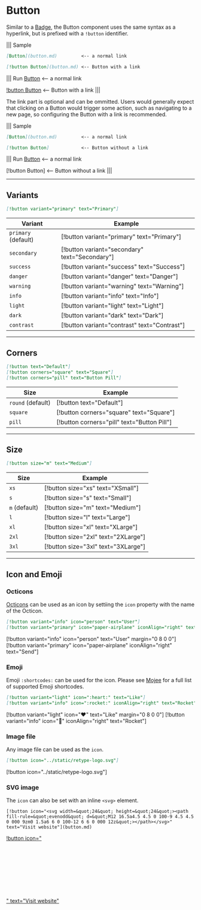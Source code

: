 # Button

Similar to a [Badge](badge.md), the Button component uses the same syntax as a hyperlink, but is prefixed with a `!button` identifier.

||| Sample
```md
[Button](button.md)         <-- a normal link

[!button Button](button.md) <-- Button with a link
```
||| Run
[Button](button.md)         <-- a normal link

[!button Button](button.md) <-- Button with a link
|||

The link part is optional and can be ommitted. Users would generally expect that clicking on a Button would trigger some action, such as navigating to a new page, so configuring the Button with a link is recommended.

||| Sample
```md
[Button](button.md)         <-- a normal link

[!button Button]            <-- Button without a link
```
||| Run
[Button](button.md)         <-- a normal link

[!button Button]            <-- Button without a link
|||

---

## Variants

```md
[!button variant="primary" text="Primary"]
```

| Variant | Example |
| --- | --- |
| `primary` (default) | [!button variant="primary" text="Primary"] |
| `secondary` | [!button variant="secondary" text="Secondary"] |
| `success` | [!button variant="success" text="Success"] |
| `danger` | [!button variant="danger" text="Danger"] |
| `warning` | [!button variant="warning" text="Warning"] |
| `info` | [!button variant="info" text="Info"] |
| `light` | [!button variant="light" text="Light"] |
| `dark` | [!button variant="dark" text="Dark"] |
| `contrast` | [!button variant="contrast" text="Contrast"] |

---

## Corners

```md
[!button text="Default"]
[!button corners="square" text="Square"]
[!button corners="pill" text="Button Pill"]
```

| Size | Example |
| --- | --- |
| `round` (default) | [!button text="Default"] |
| `square` | [!button corners="square" text="Square"] |
| `pill` | [!button corners="pill" text="Button Pill"] |

---

## Size

```md
[!button size="m" text="Medium"]
```

| Size | Example |
| --- | --- |
| `xs` | [!button size="xs" text="XSmall"] |
| `s` | [!button size="s" text="Small"] |
| `m` (default) | [!button size="m" text="Medium"] |
| `l` | [!button size="l" text="Large"] |
| `xl` | [!button size="xl" text="XLarge"] |
| `2xl` | [!button size="2xl" text="2XLarge"] |
| `3xl` | [!button size="3xl" text="3XLarge"] |

---

## Icon and Emoji

### Octicons

[Octicons](https://octicons-primer.vercel.app/octicons/) can be used as an icon by settiing the `icon` property with the name of the Octicon.

```md
[!button variant="info" icon="person" text="User"]
[!button variant="primary" icon="paper-airplane" iconAlign="right" text="Send"]
```

[!button variant="info" icon="person" text="User" margin="0 8 0 0"]
[!button variant="primary" icon="paper-airplane" iconAlign="right" text="Send"]

### Emoji

Emoji `:shortcodes:` can be used for the icon. Please see [Mojee](https://mojee.io/emojis) for a full list of supported Emoji shortcodes.

```md
[!button variant="light" icon=":heart:" text="Like"]
[!button variant="info" icon=":rocket:" iconAlign="right" text="Rocket"]
```

[!button variant="light" icon=":heart:" text="Like" margin="0 8 0 0"]
[!button variant="info" icon=":rocket:" iconAlign="right" text="Rocket"]

### Image file

Any image file can be used as the `icon`.

```md
[!button icon="../static/retype-logo.svg"]
```

[!button icon="../static/retype-logo.svg"]

### SVG image

The `icon` can also be set with an inline `<svg>` element.

```
[!button icon="<svg width=&quot;24&quot; height=&quot;24&quot;><path fill-rule=&quot;evenodd&quot; d=&quot;M12 16.5a4.5 4.5 0 100-9 4.5 4.5 0 000 9zm0 1.5a6 6 0 100-12 6 6 0 000 12z&quot;></path></svg>" text="Visit website"](button.md)
```

[!button icon="<svg width=&quot;24&quot; height=&quot;24&quot;><path fill-rule=&quot;evenodd&quot; d=&quot;M12 16.5a4.5 4.5 0 100-9 4.5 4.5 0 000 9zm0 1.5a6 6 0 100-12 6 6 0 000 12z&quot;></path></svg>" text="Visit website"](button.md)